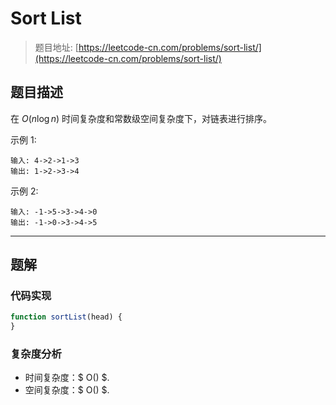 # Sort List

> 题目地址: [https://leetcode-cn.com/problems/sort-list/](https://leetcode-cn.com/problems/sort-list/)

## 题目描述

在 $O(n \log n)$ 时间复杂度和常数级空间复杂度下，对链表进行排序。

示例 1:

```
输入: 4->2->1->3
输出: 1->2->3->4
```

示例 2:

```
输入: -1->5->3->4->0
输出: -1->0->3->4->5
```

------

## 题解

### 代码实现

```js
function sortList(head) {
}
```

### 复杂度分析

* 时间复杂度：$ O() $.
* 空间复杂度：$ O() $.
